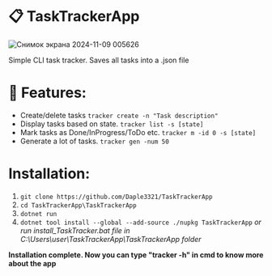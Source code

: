 # :clipboard: TaskTrackerApp
![Снимок экрана 2024-11-09 005626](https://github.com/user-attachments/assets/3a3ac8ec-3bfc-46c2-b863-f0776afde449)

Simple CLI task tracker.
Saves all tasks into a .json file

# :pushpin: Features:
- Create/delete tasks ``` tracker create -n "Task description" ```
- Display tasks based on state. ``` tracker list -s [state] ```
- Mark tasks as Done/InProgress/ToDo etc. ``` tracker m -id 0 -s [state] ```
- Generate a lot of tasks. ``` tracker gen -num 50 ```

# Installation:
1. ``` git clone https://github.com/Daple3321/TaskTrackerApp ```
2. ``` cd TaskTrackerApp\TaskTrackerApp ```
3. ``` dotnet run ```
4. ``` dotnet tool install --global --add-source ./nupkg TaskTrackerApp ```
  _or run install_TaskTracker.bat file in C:\Users\user\TaskTrackerApp\TaskTrackerApp folder_

**Installation complete. Now you can type "tracker -h" in cmd to know more about the app**
